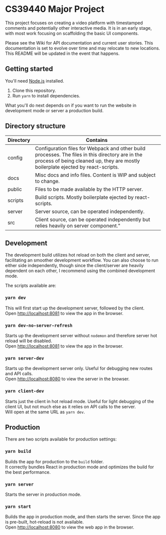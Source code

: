 # CS39440 Major Project

This project focuses on creating a video platform with timestamped comments and potentially other interactive media. 
It is in an early stage, with most work focusing on scaffolding the basic UI components.

Please see the Wiki for API documentation and current user stories. This documentation is set to evolve over time and may relocate to new locations. This README will be updated in the event that happens.

## Getting started

You'll need [Node.js](https://nodejs.org/download/) installed.

1. Clone this repository.
2. Run `yarn` to install dependencies.

What you'll do next depends on if you want to run the website in development mode or server a production build.

## Directory structure

|Directory|Contains|
|-|-|
|config|Configuration files for Webpack and other build processes. The files in this directory are in the process of being cleaned up, they are mostly boilerplate ejected by react-scripts.|
|docs|Misc docs and info files. Content is WIP and subject to change.|
|public|Files to be made available by the HTTP server.|
|scripts|Build scripts. Mostly boilerplate ejected by react-scripts.|
|server|Server source, can be operated independently.|
|src|Client source, can be operated independently but relies heavily on server component."|

## Development

The development build utilizes hot reload on both the client and server, facilitating an smoother development workflow. 
You can also choose to run either side independently, though since the client/server are heavily dependent on each other, 
I recommend using the combined development mode.

The scripts available are:

### `yarn dev`

This will first start up the development server, followed by the client.\
Open [http://localhost:8081](http://localhost:8081) to view the app in the browser.

### `yarn dev-no-server-refresh`
Starts up the development server without `nodemon` and therefore server hot reload will be disabled.\
Open [http://localhost:8081](http://localhost:8081) to view the app in the browser.

### `yarn server-dev`

Starts up the development server only. Useful for debugging new routes and API calls.\
Open [http://localhost:8080](http://localhost:8080) to view the server in the browser.

### `yarn client-dev`

Starts just the client in hot reload mode. Useful for light debugging of the client UI, but not much else as it relies 
on API calls to the server.\
Will open at the same URL as `yarn dev`.

## Production

There are two scripts available for production settings:
### `yarn build`
Builds the app for production to the `build` folder.\
It correctly bundles React in production mode and optimizes the build for the best performance.

### `yarn server`
Starts the server in production mode.

### `yarn start`
Builds the app in production mode, and then starts the server. Since the app is pre-built, hot-reload is not available.\
Open [http://localhost:8080](http://localhost:8080) to view the web app in the browser.